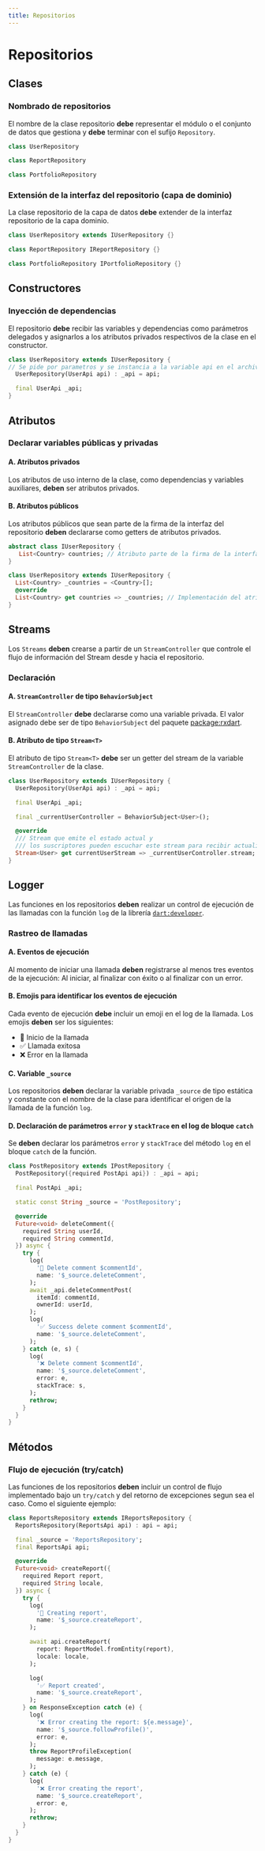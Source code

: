 ```yaml
---
title: Repositorios
---
```


# Repositorios

## Clases

### Nombrado de repositorios

El nombre de la clase repositorio **debe** representar el módulo o el conjunto de datos que gestiona y **debe** terminar con el sufijo `Repository`.

```dart
class UserRepository

class ReportRepository

class PortfolioRepository
```

### Extensión de la interfaz del repositorio (capa de dominio)

La clase repositorio de la capa de datos **debe** extender de la interfaz repositorio de la capa dominio.

```dart
class UserRepository extends IUserRepository {}

class ReportRepository IReportRepository {}

class PortfolioRepository IPortfolioRepository {}
```

## Constructores

### Inyección de dependencias

El repositorio **debe** recibir las variables y dependencias como parámetros delegados y asignarlos a los atributos privados respectivos de la clase en el constructor.

```dart
class UserRepository extends IUserRepository {
// Se pide por parametros y se instancia a la variable api en el archivo
  UserRepository(UserApi api) : _api = api;

  final UserApi _api;
}
```

## Atributos

### Declarar variables públicas y privadas

#### A. Atributos privados

Los atributos de uso interno de la clase, como dependencias y variables auxiliares, **deben** ser atributos privados.

#### B. Atributos públicos

Los atributos públicos que sean parte de la firma de la interfaz del repositorio **deben** declararse como getters de atributos privados.

```dart
abstract class IUserRepository {
   List<Country> countries; // Atributo parte de la firma de la interfaz
}

class UserRepository extends IUserRepository {
  List<Country> _countries = <Country>[];
  @override
  List<Country> get countries => _countries; // Implementación del atributo de la interfaz por medio de un getter.
}
```

## Streams

Los `Streams` **deben** crearse a partir de un `StreamController` que controle el flujo de información del Stream desde y hacia el repositorio.

### Declaración


#### A. `StreamController` de tipo `BehaviorSubject` 

El `StreamController` **debe** declararse como una variable privada. El valor asignado debe ser de tipo `BehaviorSubject` del paquete [package:rxdart](https://pub.dev/packages/rxdart).

#### B. Atributo de tipo `Stream<T>`

El atributo de tipo `Stream<T>` **debe** ser un getter del stream de la variable `StreamController` de la clase.

```dart
class UserRepository extends IUserRepository {
  UserRepository(UserApi api) : _api = api;

  final UserApi _api;

  final _currentUserController = BehaviorSubject<User>();

  @override
  /// Stream que emite el estado actual y
  /// los suscriptores pueden escuchar este stream para recibir actualizaciones.
  Stream<User> get currentUserStream => _currentUserController.stream;
}
```

## Logger

Las funciones en los repositorios **deben** realizar un control de ejecución de las llamadas con la función `log` de la librería [`dart:developer`](https://api.flutter.dev/flutter/dart-developer/dart-developer-library.html). 

### Rastreo de llamadas

#### A. Eventos de ejecución

Al momento de iniciar una llamada **deben** registrarse al menos tres eventos de la ejecución: Al iniciar, al finalizar con éxito o al finalizar con un error.

#### B. Emojis para identificar los eventos de ejecución

Cada evento de ejecución **debe** incluir un emoji en el log de la llamada. Los emojis **deben** ser los siguientes:

- 📡 Inicio de la llamada
- ✅ Llamada exitosa
- ❌ Error en la llamada

#### C. Variable `_source`

Los repositorios **deben** declarar la variable privada `_source` de tipo estática y constante con el nombre de la clase para identificar el origen de la llamada de la función `log`.

#### D. Declaración de parámetros `error` y `stackTrace` en el log de bloque `catch`

Se **deben** declarar los parámetros `error` y `stackTrace` del método `log` en el bloque `catch` de la función.

```dart
class PostRepository extends IPostRepository {
  PostRepository({required PostApi api}) : _api = api;

  final PostApi _api;

  static const String _source = 'PostRepository';

  @override
  Future<void> deleteComment({
    required String userId,
    required String commentId,
  }) async {
    try {
      log(
        '📡 Delete comment $commentId',
        name: '$_source.deleteComment',
      );
      await _api.deleteCommentPost(
        itemId: commentId,
        ownerId: userId,
      );
      log(
        '✅ Success delete comment $commentId',
        name: '$_source.deleteComment',
      );
    } catch (e, s) {
      log(
        '❌ Delete comment $commentId',
        name: '$_source.deleteComment',
        error: e,
        stackTrace: s,
      );
      rethrow;
    }
  }
}
```

## Métodos

### Flujo de ejecución (try/catch)

Las funciones de los repositorios **deben** incluir un control de flujo implementado bajo un `try/catch` y del retorno de excepciones segun sea el caso. Como el siguiente ejemplo:

```dart
class ReportsRepository extends IReportsRepository {
  ReportsRepository(ReportsApi api) : api = api;

  final _source = 'ReportsRepository';
  final ReportsApi api;

  @override
  Future<void> createReport({
    required Report report,
    required String locale,
  }) async {
    try {
      log(
        '📡 Creating report',
        name: '$_source.createReport',
      );

      await api.createReport(
        report: ReportModel.fromEntity(report),
        locale: locale,
      );

      log(
        '✅ Report created',
        name: '$_source.createReport',
      );
    } on ResponseException catch (e) {
      log(
        '❌ Error creating the report: ${e.message}',
        name: '$_source.followProfile()',
        error: e,
      );
      throw ReportProfileException(
        message: e.message,
      );
    } catch (e) {
      log(
        '❌ Error creating the report',
        name: '$_source.createReport',
        error: e,
      );
      rethrow;
    }
  }
}

```
